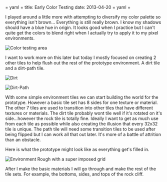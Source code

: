 = yaml =
title: Early Color Testing
date: 2013-04-20
= yaml =

I played around a little more with attempting to diversify my color palette so everything isn't brown... Everything is still really brown. I know my shadows should have a blue hue in origin. It looks good when I practice but I can't quite get the colors to blend right when I actually try to apply it to my pixel environments.

![Color testing area](/images/posts/011-01.png)

I want to work more on this later but today I mostly focused on creating 2 other tiles to help flush out the rest of the prototype environment. A dirt tile and a dirt-path tile.

![Dirt](/images/posts/011-02.png)

![Dirt-Path](/images/posts/011-03.png)

With some simple environment tiles we can start building the world for the prototype. However a basic tile set has 8 sides for one texture or material. The other 7 tiles are used to transition into other tiles that have different textures or materials. The dirt tile probably wont tile well if it's rotated on it's side...however the rock tile is totally fine. Ideally I want to get as much use from each tile as possible while also creating the illusion that every 32x32 tile is unique. The path tile will need some transition tiles to be used after being flipped but I can work all that out later.  It's more of a battle of attrition than an obstacle.

Here is what the prototype might look like as everything get's filled in.

![Environment Rough with a  super imposed grid](/images/posts/011-04.png)

After I make the basic materials I will go through and make the rest of the tile sets. For example, the bottoms, sides, and tops of the rock cliff.